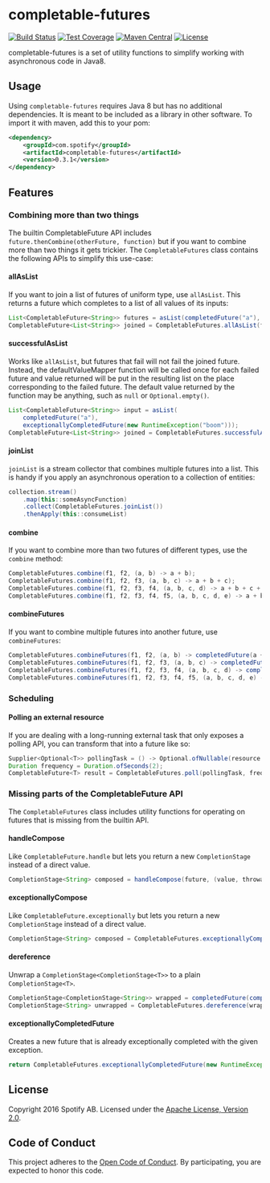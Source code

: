 # completable-futures
[![Build Status](https://img.shields.io/travis/spotify/completable-futures/master.svg)](https://travis-ci.org/spotify/completable-futures)
[![Test Coverage](https://img.shields.io/codecov/c/github/spotify/completable-futures/master.svg)](https://codecov.io/github/spotify/completable-futures?branch=master)
[![Maven Central](https://img.shields.io/maven-central/v/com.spotify/completable-futures.svg)](https://maven-badges.herokuapp.com/maven-central/com.spotify/completable-futures)
[![License](https://img.shields.io/github/license/spotify/completable-futures.svg)](LICENSE)

completable-futures is a set of utility functions to simplify working with asynchronous code in
Java8.

## Usage

Using `completable-futures` requires Java 8 but has no additional dependencies. It is meant to be
included as a library in other software. To import it with maven, add this to your pom:

```xml
<dependency>
    <groupId>com.spotify</groupId>
    <artifactId>completable-futures</artifactId>
    <version>0.3.1</version>
</dependency>
```

## Features

### Combining more than two things

The builtin CompletableFuture API includes `future.thenCombine(otherFuture, function)` but if you
want to combine more than two things it gets trickier. The `CompletableFutures` class contains the
following APIs to simplify this use-case:

#### allAsList

If you want to join a list of futures of uniform type, use `allAsList`. This returns a future which
completes to a list of all values of its inputs:

```java
List<CompletableFuture<String>> futures = asList(completedFuture("a"), completedFuture("b"));
CompletableFuture<List<String>> joined = CompletableFutures.allAsList(futures);
```

#### successfulAsList

Works like `allAsList`, but futures that fail will not fail the joined future. Instead, the
defaultValueMapper function will be called once for each failed future and value returned will be
put in the resulting list on the place corresponding to the failed future. The default value
returned by the function may be anything, such as `null` or `Optional.empty()`.

```java
List<CompletableFuture<String>> input = asList(
    completedFuture("a"),
    exceptionallyCompletedFuture(new RuntimeException("boom")));
CompletableFuture<List<String>> joined = CompletableFutures.successfulAsList(input, t -> "default");
```

#### joinList

`joinList` is a stream collector that combines multiple futures into a list. This is handy if you
apply an asynchronous operation to a collection of entities:

```java
collection.stream()
    .map(this::someAsyncFunction)
    .collect(CompletableFutures.joinList())
    .thenApply(this::consumeList)
```

#### combine

If you want to combine more than two futures of different types, use the `combine` method:

```java
CompletableFutures.combine(f1, f2, (a, b) -> a + b);
CompletableFutures.combine(f1, f2, f3, (a, b, c) -> a + b + c);
CompletableFutures.combine(f1, f2, f3, f4, (a, b, c, d) -> a + b + c + d);
CompletableFutures.combine(f1, f2, f3, f4, f5, (a, b, c, d, e) -> a + b + c + d + e);
```

#### combineFutures

If you want to combine multiple futures into another future, use `combineFutures`:

```java
CompletableFutures.combineFutures(f1, f2, (a, b) -> completedFuture(a + b));
CompletableFutures.combineFutures(f1, f2, f3, (a, b, c) -> completedFuture(a + b + c));
CompletableFutures.combineFutures(f1, f2, f3, f4, (a, b, c, d) -> completedFuture(a + b + c + d));
CompletableFutures.combineFutures(f1, f2, f3, f4, f5, (a, b, c, d, e) -> completedFuture(a + b + c + d + e));
```

### Scheduling

#### Polling an external resource

If you are dealing with a long-running external task that only exposes a polling API, you can
transform that into a future like so:

```java
Supplier<Optional<T>> pollingTask = () -> Optional.ofNullable(resource.result());
Duration frequency = Duration.ofSeconds(2);
CompletableFuture<T> result = CompletableFutures.poll(pollingTask, frequency, executor);
```

### Missing parts of the CompletableFuture API

The `CompletableFutures` class includes utility functions for operating on futures that is missing
from the builtin API.

#### handleCompose

Like `CompletableFuture.handle` but lets you return a new `CompletionStage` instead of a
direct value.

```java
CompletionStage<String> composed = handleCompose(future, (value, throwable) -> completedFuture("hello"));
```

#### exceptionallyCompose

Like `CompletableFuture.exceptionally` but lets you return a new `CompletionStage` instead of a
direct value.

```java
CompletionStage<String> composed = CompletableFutures.exceptionallyCompose(future, throwable -> completedFuture("fallback"));
```

#### dereference

Unwrap a `CompletionStage<CompletionStage<T>>` to a plain `CompletionStage<T>`.

```java
CompletionStage<CompletionStage<String>> wrapped = completedFuture(completedFuture("hello"));
CompletionStage<String> unwrapped = CompletableFutures.dereference(wrapped);
```

#### exceptionallyCompletedFuture

Creates a new future that is already exceptionally completed with the given exception.

```java
return CompletableFutures.exceptionallyCompletedFuture(new RuntimeException("boom"));
```

## License

Copyright 2016 Spotify AB.
Licensed under the [Apache License, Version 2.0](LICENSE).

## Code of Conduct

This project adheres to the [Open Code of Conduct][code-of-conduct]. By participating, you are
expected to honor this code.

[code-of-conduct]: https://github.com/spotify/code-of-conduct/blob/master/code-of-conduct.md
